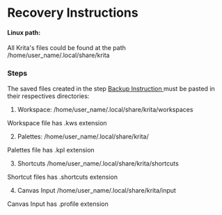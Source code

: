 # Recovery Instructions

<h4> Linux path: </h4>

All Krita's files could be found at the path /home/user_name/.local/share/krita

<h3> Steps </h3>

The saved files created in the step <a href="https://github.com/kazzmy/krita_backup/blob/master/Backup%20Instructions.md"> Backup Instruction </a> must be pasted in their respectives directories:

1. Workspace: /home/user_name/.local/share/krita/workspaces

Workspace file has .kws extension

2. Palettes: /home/user_name/.local/share/krita/

Palettes file has .kpl extension

3. Shortcuts /home/user_name/.local/share/krita/shortcuts

Shortcut files has .shortcuts extension

4. Canvas Input /home/user_name/.local/share/krita/input

Canvas Input has .profile extension
